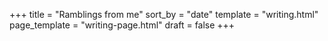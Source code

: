 +++
title = "Ramblings from me"
sort_by = "date"
template = "writing.html"
page_template = "writing-page.html"
draft = false
+++
